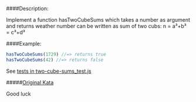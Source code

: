 ####Description:

Implement a function hasTwoCubeSums which takes a number as argument and returns weather number can be written
as sum of two cubs: n = a³+b³ = c³+d³


####Example:

```js
hasTwoCubeSums(1729) //=> returns true
hasTwoCubeSums(42) //=> returns false
```

See [tests in two-cube-sums_test.js](https://github.com/ivanStraltsou/code-wars/blob/master/katas/two-cube-sums/two-cube-sums_test.js)

#####[Original Kata](http://www.codewars.com/kata/two-cube-sums)

Good luck
